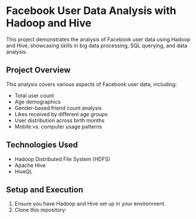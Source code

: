 # Facebook User Data Analysis with Hadoop and Hive

This project demonstrates the analysis of Facebook user data using Hadoop and Hive, showcasing skills in big data processing, SQL querying, and data analysis.

## Project Overview

This analysis covers various aspects of Facebook user data, including:
- Total user count
- Age demographics
- Gender-based friend count analysis
- Likes received by different age groups
- User distribution across birth months
- Mobile vs. computer usage patterns

## Technologies Used

- Hadoop Distributed File System (HDFS)
- Apache Hive
- HiveQL

## Setup and Execution

1. Ensure you have Hadoop and Hive set up in your environment.
2. Clone this repository:
